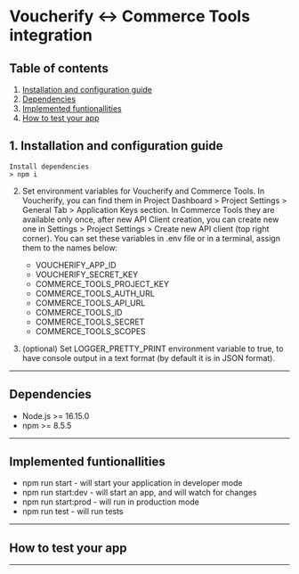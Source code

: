 # Voucherify <-> Commerce Tools integration

## Table of contents
1. [Installation and configuration guide](#1-installation-and-configuration-guide)
2. [Dependencies](#2-dependencies)
3. [Implemented funtionallities](#3-implemented-funtionallities)
4. [How to test your app](#4-how-to-test-your-app)

## 1. Installation and configuration guide
    Install dependencies 
    > npm i

2. Set environment variables for Voucherify and Commerce Tools. In Voucherify, you can find them in Project Dashboard > Project Settings > General Tab > Application Keys section. In Commerce Tools they are available only once, after new API Client creation, you can create new one in Settings > Project Settings > Create new API client (top right corner). You can set these variables in .env file or in a terminal, assign them to the names below:
    - VOUCHERIFY_APP_ID
    - VOUCHERIFY_SECRET_KEY
    - COMMERCE_TOOLS_PROJECT_KEY
    - COMMERCE_TOOLS_AUTH_URL
    - COMMERCE_TOOLS_API_URL
    - COMMERCE_TOOLS_ID
    - COMMERCE_TOOLS_SECRET
    - COMMERCE_TOOLS_SCOPES

3. (optional) Set LOGGER_PRETTY_PRINT environment variable to true, to have console output in a text format (by default it is in JSON format).
---
## Dependencies
- Node.js >= 16.15.0
- npm >= 8.5.5
---
## Implemented funtionallities
- npm run start - will start your application in developer mode
- npm run start:dev - will start an app, and will watch for changes
- npm run start:prod - will run in production mode
- npm run test - will run tests
---
## How to test your app
---